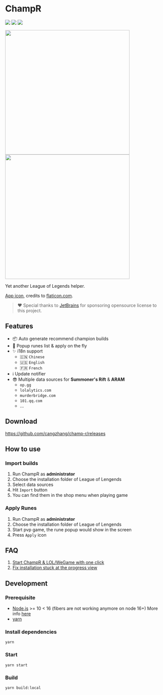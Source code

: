 # ChampR

[![](https://img.shields.io/github/v/release/cangzhang/champ-r?label=LATEST%20VERSION&style=for-the-badge)](https://github.com/cangzhang/champ-r/releases/latest)
[![](https://img.shields.io/github/downloads/cangzhang/champ-r/total?style=for-the-badge)](https://github.com/cangzhang/champ-r/releases)
[![](https://img.shields.io/github/workflow/status/cangzhang/champ-r/release?style=for-the-badge&color=65C0A3)](https://github.com/cangzhang/champ-r/actions)

<img src="https://user-images.githubusercontent.com/1357073/119595829-bc218680-be10-11eb-8e06-cb47902a7d11.png" height="400" /> <img src="https://user-images.githubusercontent.com/1357073/119310086-da1ca900-bca1-11eb-9d1e-73cae2b36c0c.png" height="400" />

Yet another League of Legends helper.

[App icon](https://www.flaticon.com/free-icon/dog_2767976), credits to [flaticon.com](https://www.flaticon.com/).

> ❤️ Special thanks to [JetBrains](https://www.jetbrains.com/?from=champ-r) for sponsoring opensource license to this project.

## Features

- 📦 Auto generate recommend champion builds
- 🎉 Popup runes list & apply on the fly
- ✨ i18n support
    - 🇨🇳 `Chinese`
    - 🇺🇸 `English`
    - 🇫🇷 `French`
- ℹ️ Update notifier
- 😎 Multiple data sources for **Summoner's Rift** & **ARAM**
  - `op.gg`
  - `lolalytics.com`
  - `murderbridge.com`
  - `101.qq.com`
  - ...

## Download

https://github.com/cangzhang/champ-r/releases

## How to use

### Import builds

1. Run ChampR as **administrator**
1. Choose the installation folder of League of Lengends
1. Select data sources
1. Hit `Import` button
1. You can find them in the shop menu when playing game

### Apply Runes

1. Run ChampR as **administrator**
1. Choose the installation folder of League of Lengends
1. Start pvp game, the rune popup would show in the screen
1. Press `Apply` icon

## FAQ

1. [Start ChampR & LOL/WeGame with one click](https://github.com/cangzhang/champ-r/issues/63)
1. [Fix installation stuck at the progress view](https://github.com/cangzhang/champ-r/issues/64)

## Development

### Prerequisite

- [Node.js](https://nodejs.org/en/) >= 10 < 16 (fibers are not working anymore on node 16+) More info [here](https://github.com/laverdet/node-fibers)
- [yarn](https://classic.yarnpkg.com/lang/en/)

### Install dependencies

```console
yarn
```

### Start

```console
yarn start
```

### Build

```console
yarn build:local
```
